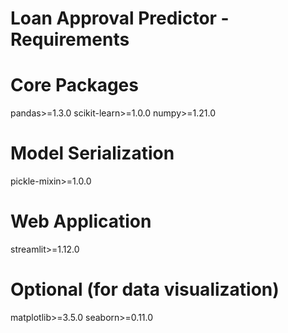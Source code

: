 # Loan Approval Predictor - Requirements

# Core Packages
pandas>=1.3.0
scikit-learn>=1.0.0
numpy>=1.21.0

# Model Serialization
pickle-mixin>=1.0.0

# Web Application
streamlit>=1.12.0

# Optional (for data visualization)
matplotlib>=3.5.0
seaborn>=0.11.0
